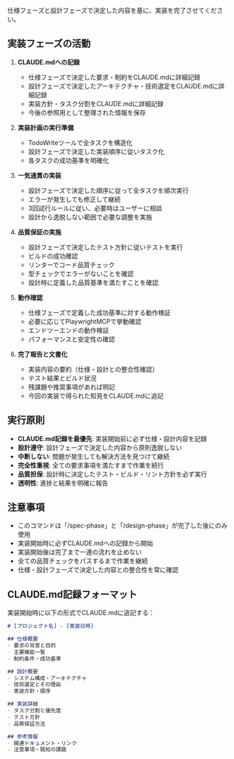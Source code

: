 仕様フェーズと設計フェーズで決定した内容を基に、実装を完了させてください。

## 実装フェーズの活動

1. **CLAUDE.mdへの記録**
   - 仕様フェーズで決定した要求・制約をCLAUDE.mdに詳細記録
   - 設計フェーズで決定したアーキテクチャ・技術選定をCLAUDE.mdに詳細記録
   - 実装方針・タスク分割をCLAUDE.mdに詳細記録
   - 今後の参照用として整理された情報を保存

2. **実装計画の実行準備**
   - TodoWriteツールで全タスクを構造化
   - 設計フェーズで決定した実装順序に従いタスク化
   - 各タスクの成功基準を明確化

3. **一気通貫の実装**
   - 設計フェーズで決定した順序に従って全タスクを順次実行
   - エラーが発生しても修正して継続
   - 3回試行ルールに従い、必要時はユーザーに相談
   - 設計から逸脱しない範囲で必要な調整を実施

4. **品質保証の実施**
   - 設計フェーズで決定したテスト方針に従いテストを実行
   - ビルドの成功確認
   - リンターでコード品質チェック
   - 型チェックでエラーがないことを確認
   - 設計時に定義した品質基準を満たすことを確認

5. **動作確認**
   - 仕様フェーズで定義した成功基準に対する動作検証
   - 必要に応じてPlaywrightMCPで挙動確認
   - エンドツーエンドの動作検証
   - パフォーマンスと安定性の確認

6. **完了報告と文書化**
   - 実装内容の要約（仕様・設計との整合性確認）
   - テスト結果とビルド状況
   - 残課題や推奨事項があれば明記
   - 今回の実装で得られた知見をCLAUDE.mdに追記

## 実行原則
- **CLAUDE.md記録を最優先**: 実装開始前に必ず仕様・設計内容を記録
- **設計遵守**: 設計フェーズで決定した内容から原則逸脱しない
- **中断しない**: 問題が発生しても解決方法を見つけて継続
- **完全性重視**: 全ての要求事項を満たすまで作業を続行
- **品質担保**: 設計時に決定したテスト・ビルド・リント方針を必ず実行
- **透明性**: 進捗と結果を明確に報告

## 注意事項
- このコマンドは「/spec-phase」と「/design-phase」が完了した後にのみ使用
- 実装開始時に必ずCLAUDE.mdへの記録から開始
- 実装開始後は完了まで一連の流れを止めない
- 全ての品質チェックをパスするまで作業を継続
- 仕様・設計フェーズで決定した内容との整合性を常に確認

## CLAUDE.md記録フォーマット
実装開始時に以下の形式でCLAUDE.mdに追記する：

```markdown
# [プロジェクト名] - [実装日時]

## 仕様概要
- 要求の背景と目的
- 主要機能一覧
- 制約条件・成功基準

## 設計概要
- システム構成・アーキテクチャ
- 技術選定とその理由
- 実装方針・順序

## 実装詳細
- タスク分割と優先度
- テスト方針
- 品質保証方法

## 参考情報
- 関連ドキュメント・リンク
- 注意事項・既知の課題
```